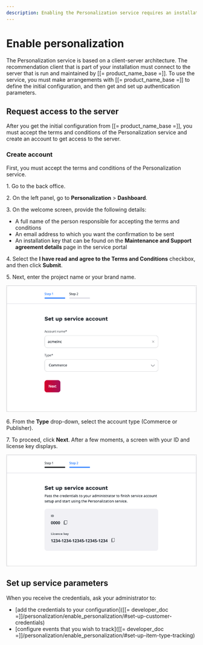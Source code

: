 ```yaml
---
description: Enabling the Personalization service requires an installation key provided by Ibexa.
---
```


# Enable personalization

The Personalization service is based on a client-server architecture.
The recommendation client that is part of your installation must connect to the server that is run and maintained by [[= product_name_base =]].
To use the service, you must make arrangements with [[= product_name_base =]] to define the initial configuration, and then get and set up authentication parameters.

## Request access to the server

After you get the initial configuration from [[= product_name_base =]], you must accept the terms and conditions of the Personalization service and create an account to get access to the server.

### Create account

First, you must accept the terms and conditions of the Personalization service.

1\. Go to the back office.

2\. On the left panel, go to **Personalization** > **Dashboard**.

3\. On the welcome screen, provide the following details:

- A full name of the person responsible for accepting the terms and conditions
- An email address to which you want the confirmation to be sent
- An installation key that can be found on the **Maintenance and Support agreement details** page in the service portal

4\. Select the **I have read and agree to the Terms and Conditions** checkbox, and then click **Submit**.

5\. Next, enter the project name or your brand name.

![Create account](img/perso_create_account_1.png "Create account")

6\. From the **Type** drop-down, select the account type (Commerce or Publisher).

7\. To proceed, click **Next**. After a few moments, a screen with your ID and license key displays.


![Basic scenario configuration](img/perso_create_account_2.png "Account credentials")

## Set up service parameters

When you receive the credentials, ask your administrator to:

- [add the credentials to your configuration]([[= developer_doc =]]/personalization/enable_personalization/#set-up-customer-credentials)
- [configure events that you wish to track]([[= developer_doc =]]/personalization/enable_personalization/#set-up-item-type-tracking)
